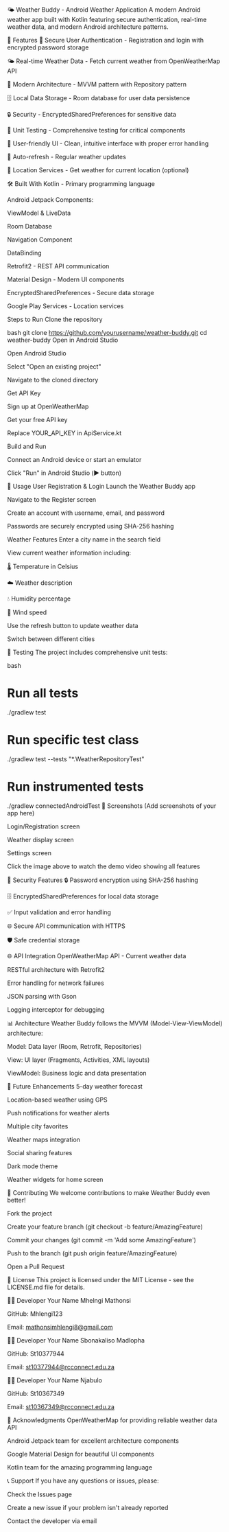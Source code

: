 🌤️ Weather Buddy - Android Weather Application
A modern Android weather app built with Kotlin featuring secure authentication, real-time weather data, and modern Android architecture patterns.

🚀 Features
🔐 Secure User Authentication - Registration and login with encrypted password storage

🌤️ Real-time Weather Data - Fetch current weather from OpenWeatherMap API

📱 Modern Architecture - MVVM pattern with Repository pattern

🗄️ Local Data Storage - Room database for user data persistence

🔒 Security - EncryptedSharedPreferences for sensitive data

🧪 Unit Testing - Comprehensive testing for critical components

🎨 User-friendly UI - Clean, intuitive interface with proper error handling

🔄 Auto-refresh - Regular weather updates

📍 Location Services - Get weather for current location (optional)

🛠️ Built With
Kotlin - Primary programming language

Android Jetpack Components:

ViewModel & LiveData

Room Database

Navigation Component

DataBinding

Retrofit2 - REST API communication

Material Design - Modern UI components

EncryptedSharedPreferences - Secure data storage

Google Play Services - Location services



Steps to Run
Clone the repository

bash
git clone https://github.com/yourusername/weather-buddy.git
cd weather-buddy
Open in Android Studio

Open Android Studio

Select "Open an existing project"

Navigate to the cloned directory

Get API Key

Sign up at OpenWeatherMap

Get your free API key

Replace YOUR_API_KEY in ApiService.kt

Build and Run

Connect an Android device or start an emulator

Click "Run" in Android Studio (▶️ button)

🎯 Usage
User Registration & Login
Launch the Weather Buddy app

Navigate to the Register screen

Create an account with username, email, and password

Passwords are securely encrypted using SHA-256 hashing

Weather Features
Enter a city name in the search field

View current weather information including:

🌡️ Temperature in Celsius

☁️ Weather description

💧 Humidity percentage

💨 Wind speed

Use the refresh button to update weather data

Switch between different cities

🧪 Testing
The project includes comprehensive unit tests:

bash
# Run all tests
./gradlew test

# Run specific test class
./gradlew test --tests "*.WeatherRepositoryTest"

# Run instrumented tests
./gradlew connectedAndroidTest
📸 Screenshots
(Add screenshots of your app here)

Login/Registration screen

Weather display screen

Settings screen



Click the image above to watch the demo video showing all features

🔐 Security Features
🔒 Password encryption using SHA-256 hashing

🗄️ EncryptedSharedPreferences for local data storage

✅ Input validation and error handling

🌐 Secure API communication with HTTPS

🛡️ Safe credential storage

🌐 API Integration
OpenWeatherMap API - Current weather data

RESTful architecture with Retrofit2

Error handling for network failures

JSON parsing with Gson

Logging interceptor for debugging

📊 Architecture
Weather Buddy follows the MVVM (Model-View-ViewModel) architecture:

Model: Data layer (Room, Retrofit, Repositories)

View: UI layer (Fragments, Activities, XML layouts)

ViewModel: Business logic and data presentation

🚀 Future Enhancements
5-day weather forecast

Location-based weather using GPS

Push notifications for weather alerts

Multiple city favorites

Weather maps integration

Social sharing features

Dark mode theme

Weather widgets for home screen

🤝 Contributing
We welcome contributions to make Weather Buddy even better!

Fork the project

Create your feature branch (git checkout -b feature/AmazingFeature)

Commit your changes (git commit -m 'Add some AmazingFeature')

Push to the branch (git push origin feature/AmazingFeature)

Open a Pull Request

📝 License
This project is licensed under the MIT License - see the LICENSE.md file for details.

👨‍💻 Developer Your Name Mhelngi Mathonsi

GitHub: Mhlengi123

Email: mathonsimhlengi8@gmail.com

👨‍💻 Developer Your Name Sbonakaliso Madlopha

GitHub: St10377944

Email: st10377944@rcconnect.edu.za

👨‍💻 Developer Your Name Njabulo

GitHub: St10367349

Email: st10367349@rcconnect.edu.za

🙏 Acknowledgments
OpenWeatherMap for providing reliable weather data API

Android Jetpack team for excellent architecture components

Google Material Design for beautiful UI components

Kotlin team for the amazing programming language

📞 Support
If you have any questions or issues, please:

Check the Issues page

Create a new issue if your problem isn't already reported

Contact the developer via email

